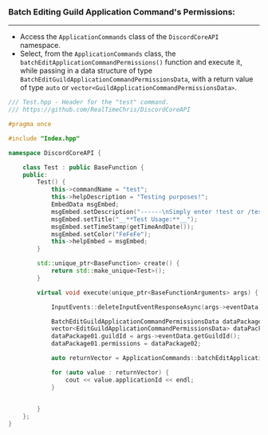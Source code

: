 ### **Batch Editing Guild Application Command's Permissions:**
---
- Access the `ApplicationCommands` class of the `DiscordCoreAPI` namespace.
- Select, from the `ApplicationCommands` class, the `batchEditApplicationCommandPermissions()` function and execute it, while passing in a data structure of type `BatchEditGuildApplicationCommandPermissionsData`, with a return value of type `auto` or `vector<GuildApplicationCommandPermissionsData>`.

```cpp
/// Test.hpp - Header for the "test" command.
/// https://github.com/RealTimeChris/DiscordCoreAPI

#pragma once

#include "Index.hpp"

namespace DiscordCoreAPI {

	class Test : public BaseFunction {
	public:
		Test() {
			this->commandName = "test";
			this->helpDescription = "Testing purposes!";
			EmbedData msgEmbed;
			msgEmbed.setDescription("------\nSimply enter !test or /test!\n------");
			msgEmbed.setTitle("__**Test Usage:**__");
			msgEmbed.setTimeStamp(getTimeAndDate());
			msgEmbed.setColor("FeFeFe");
			this->helpEmbed = msgEmbed;
		}

		std::unique_ptr<BaseFunction> create() {
			return std::make_unique<Test>();
		}

		virtual void execute(unique_ptr<BaseFunctionArguments> args) {

			InputEvents::deleteInputEventResponseAsync(args->eventData).get();

			BatchEditGuildApplicationCommandPermissionsData dataPackage01{};
			vector<EditGuildApplicationCommandPermissionsData> dataPackage02{ {.permissions = {{.type = ApplicationCommandPermissionType::User,.permission = false, .id = "859853159115259905"}},.commandName = "selldrugs" } };
			dataPackage01.guildId = args->eventData.getGuildId();
			dataPackage01.permissions = dataPackage02;

			auto returnVector = ApplicationCommands::batchEditApplicationCommandPermissions(dataPackage01);

			for (auto value : returnVector) {
				cout << value.applicationId << endl;
			}

			
		}
	};
}
```
